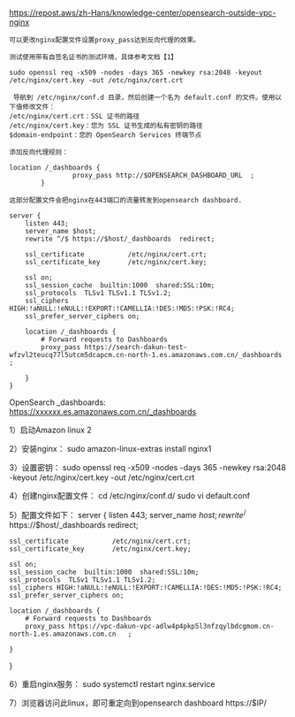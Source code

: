 https://repost.aws/zh-Hans/knowledge-center/opensearch-outside-vpc-nginx

```co
可以更改nginx配置文件设置proxy_pass达到反向代理的效果。

测试使用带有自签名证书的测试环境，具体参考文档【1】

sudo openssl req -x509 -nodes -days 365 -newkey rsa:2048 -keyout /etc/nginx/cert.key -out /etc/nginx/cert.crt

 导航到 /etc/nginx/conf.d 目录，然后创建一个名为 default.conf 的文件。使用以下值修改文件：
/etc/nginx/cert.crt：SSL 证书的路径
/etc/nginx/cert.key：您为 SSL 证书生成的私有密钥的路径
$domain-endpoint：您的 OpenSearch Services 终端节点

添加反向代理规则：

location /_dashboards {
                proxy_pass http://$OPENSEARCH_DASHBOARD_URL  ;
        }

这部分配置文件会把nginx在443端口的流量转发到opensearch dashboard.

server {
    listen 443;
    server_name $host;
    rewrite ^/$ https://$host/_dashboards  redirect;

    ssl_certificate           /etc/nginx/cert.crt;
    ssl_certificate_key       /etc/nginx/cert.key;

    ssl on;
    ssl_session_cache  builtin:1000  shared:SSL:10m;
    ssl_protocols  TLSv1 TLSv1.1 TLSv1.2;
    ssl_ciphers HIGH:!aNULL:!eNULL:!EXPORT:!CAMELLIA:!DES:!MD5:!PSK:!RC4;
    ssl_prefer_server_ciphers on;

    location /_dashboards {
        # Forward requests to Dashboards
        proxy_pass https://search-dakun-test-wfzvl2teucq77l5utcm5dcapcm.cn-north-1.es.amazonaws.com.cn/_dashboards ; 

    }
}
```

OpenSearch _dashboards:
https://xxxxxx.es.amazonaws.com.cn/_dashboards  

1）启动Amazon linux 2

2）安装nginx：
sudo amazon-linux-extras install nginx1

3）设置密钥：
sudo openssl req -x509 -nodes -days 365 -newkey rsa:2048 -keyout /etc/nginx/cert.key -out /etc/nginx/cert.crt

4）创建nginx配置文件：
cd /etc/nginx/conf.d/
sudo vi default.conf

5）配置文件如下：
server {
    listen 443;
    server_name $host;
    rewrite ^/$ https://$host/_dashboards  redirect;

    ssl_certificate           /etc/nginx/cert.crt;
    ssl_certificate_key       /etc/nginx/cert.key;
    
    ssl on;
    ssl_session_cache  builtin:1000  shared:SSL:10m;
    ssl_protocols  TLSv1 TLSv1.1 TLSv1.2;
    ssl_ciphers HIGH:!aNULL:!eNULL:!EXPORT:!CAMELLIA:!DES:!MD5:!PSK:!RC4;
    ssl_prefer_server_ciphers on;
    
    location /_dashboards {
        # Forward requests to Dashboards
        proxy_pass https://vpc-dakun-vpc-adlw4p4pkp5l3nfzqylbdcgmom.cn-north-1.es.amazonaws.com.cn   ;
    
    }
}

6）重启nginx服务：
sudo systemctl restart nginx.service

7）浏览器访问此linux，即可重定向到opensearch dashboard
https://$IP/
